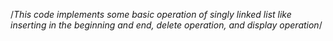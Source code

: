 /*This code implements some basic operation of singly linked list like inserting in
the beginning and end, delete operation, and display operation*/
